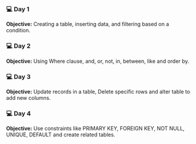 ### 💻 Day 1

**Objective:** Creating a table, inserting data, and filtering based on a condition.


### 💻 Day 2

**Objective:** Using Where clause, and, or, not, in, between, like and order by.


### 💻 Day 3

**Objective:** Update records in a table, Delete specific rows and alter table to add new columns.


### 💻 Day 4

**Objective:** Use constraints like PRIMARY KEY, FOREIGN KEY, NOT NULL, UNIQUE, DEFAULT and create related tables.

